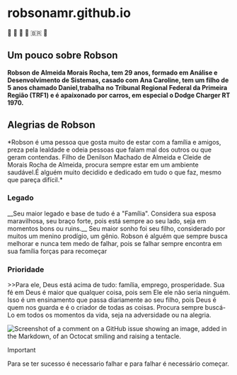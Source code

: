 # robsonamr.github.io

🍋 📧 🥇 🎱 🇧🇷 🏈

## Um pouco sobre Robson 
**Robson de Almeida Morais Rocha, tem 29 anos, formado em Análise e Desenvolvimento de Sistemas,
casado com Ana Caroline, tem um filho de 5 anos chamado Daniel,trabalha no Tribunal Regional Federal da Primeira Região (TRF1) e é apaixonado por carros, em especial o Dodge Charger RT 1970.**    
 
 <h2>Alegrias de Robson</h2> 
*Robson é uma pessoa que gosta muito de estar com a família e amigos, preza pela lealdade e 
  odeia pessoas que falam mal dos outros ou que geram contendas. Filho de Denilson Machado de Almeida e Cleide de Morais Rocha de Almeida,
  procura sempre estar em um ambiente saudável.É alguém muito decidido e dedicado em tudo o que faz, mesmo que pareça difícil.*
  
  <h3>Legado</h3>
   __Seu maior legado e base de tudo é a "Família". Considera sua esposa maravilhosa,
      seu braço forte, pois está sempre ao seu lado, seja em momentos bons ou ruins.__
      Seu maior sonho foi seu filho, considerado por muitos um menino prodígio, um gênio.
      Robson é alguém que sempre busca melhorar e nunca tem medo de falhar, pois se falhar sempre encontra em sua família forças para recomeçar
  
  <h3>Prioridade</h3>
   >>Para ele, Deus está acima de tudo: família, emprego, prosperidade. Sua fé em Deus é maior que qualquer coisa, 
      pois sem Ele ele não seria ninguém. Isso é um ensinamento que passa diariamente ao seu filho,
      pois Deus é quem nos guarda e é o criador de todas as coisas. Procura sempre buscá-Lo em todos os momentos da vida, seja na adversidade ou na alegria.

![Screenshot of a comment on a GitHub issue showing an image, added in the Markdown, of an Octocat smiling and raising a tentacle.](https://myoctocat.com/assets/images/base-octocat.svg)

> [!IMPORTANT]
> Para se ter sucesso é necessario falhar e para falhar é necessário começar.

